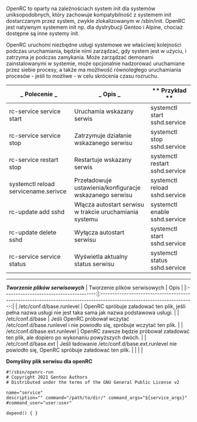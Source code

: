 OpenRC to oparty na zależnościach system init dla systemów uniksopodobnych, który zachowuje kompatybilność z systemem init dostarczanym przez system, zwykle zlokalizowanym w /sbin/init. OpenRC jest natywnym systemem init np. dla dystrybucji Gentoo i Alpine, chociaż dostępne są inne systemy init.

OpenRC uruchomi niezbędne usługi systemowe we właściwej kolejności podczas uruchamiania, będzie nimi zarządzać, gdy system jest w użyciu, i zatrzyma je podczas zamykania. Może zarządzać demonami zainstalowanymi w systemie, może opcjonalnie nadzorować uruchamiane przez siebie procesy, a także ma możliwość równoległego uruchamiania procesów - jeśli to możliwe - w celu skrócenia czasu rozruchu.

| _                                                                                            Polecenie                                                                             _ | _                                                                                           Opis                                                                             _ | **                                                                                           Przykład                                                                             ** |
|--------------------------------------------------------------------------------------------------------------------------------------------------------------------------------------|--------------------------------------------------------------------------------------------------------------------------------------------------------------------------------|--------------------------------------------------------------------------------------------------------------------------------------------------------------------------------------|
| rc-service service start                                                                                                                                                             | Uruchamia wskazany serwis                                                                                                                                                      | systemctl start sshd.service                                                                                                                                                         |
| rc-service service stop                                                                                                                                                              | Zatrzymuje działanie wskazanego serwisu                                                                                                                                        | systemctl stop sshd.service                                                                                                                                                          |
| rc-service restart stop                                                                                                                                                              | Restartuje wskazany serwis                                                                                                                                                     | systemctl restart sshd.service                                                                                                                                                       |
| systemctl reload servicename.serivce                                                                                                                                                 | Przeładowuje ustawienia/konfiguracje wskazanego serwisu                                                                                                                        | systemctl reload sshd.service                                                                                                                                                        |
| rc-update add sshd                                                                                                                                                                   | Włącza autostart serwisu w trakcie uruchamiania systemu                                                                                                                        | systemctl enable sshd.service                                                                                                                                                        |
| rc-update delete sshd                                                                                                                                                                | Wyłącza autostart serwisu                                                                                                                                                      | systemctl start sshd.service                                                                                                                                                         |
| rc-service service status                                                                                                                                                            | Wyświetla aktualny status serwisu                                                                                                                                              | systemctl status sshd.service                                                                                                                                                        |

***
***Tworzenie plików serwisowych***
|   						  							  								 Tworzenie plików serwisowych  							 						 					 |                                                      						  							  								 Opis  							 						 					                                                     |
|:---------------------------------------:|:----------------------------------------------------------------------------------------------------------------------:|
|    						  							  								 /etc/conf.d/base.runlevel  							 						 					   |  						  							  								 OpenRC spróbuje załadować ten plik, jeśli pełna nazwa usługi nie jest taka sama jak nazwa podstawowa usługi.  							 						 					 |
|         						  							  								 /etc/conf.d/base  							 						 					       |     						  							  								 Jeśli OpenRC próbował wczytać /etc/conf.d/base.runlevel i nie powiodło się, spróbuje wczytać ten plik.  							 						 					    |
|  						  							  								 /etc/conf.d/base.ext.runlevel  							 						 					 |          						  							  								 OpenRC zawsze będzie próbował załadować ten plik, ale dopiero po wykonaniu powyższych dwóch.  							 						 					         |
|       						  							  								 /etc/conf.d/base.ext  							 						 					     |       						  							  								 Jeśli ładowanie /etc/conf.d/base.ext.runlevel nie powiodło się, OpenRC spróbuje załadować ten plik.  							 						 					     |
|                     					                    |                                                                                                                        |

**Domyślny plik serwisu dla openRC**

```
#!/sbin/openrc-run  
# Copyright 2021 Gentoo Authors  
# Distributed under the terms of the GNU General Public License v2

name="service"  
description="" command="/path/to/dir/" command_args="${service_args}" #command_user="user:user"

depend() { }
```

